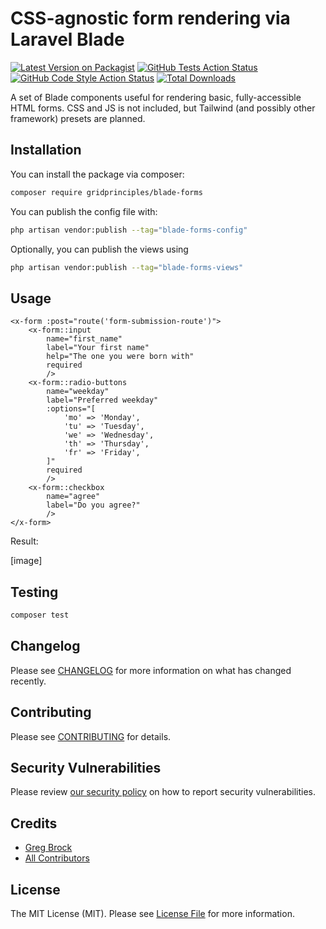 # CSS-agnostic form rendering via Laravel Blade

[![Latest Version on Packagist](https://img.shields.io/packagist/v/gridprinciples/blade-forms.svg?style=flat-square)](https://packagist.org/packages/gridprinciples/blade-forms)
[![GitHub Tests Action Status](https://img.shields.io/github/actions/workflow/status/gridprinciples/blade-forms/run-tests.yml?branch=main&label=tests&style=flat-square)](https://github.com/gridprinciples/blade-forms/actions?query=workflow%3Arun-tests+branch%3Amain)
[![GitHub Code Style Action Status](https://img.shields.io/github/actions/workflow/status/gridprinciples/blade-forms/fix-php-code-style-issues.yml?branch=main&label=code%20style&style=flat-square)](https://github.com/gridprinciples/blade-forms/actions?query=workflow%3A"Fix+PHP+code+style+issues"+branch%3Amain)
[![Total Downloads](https://img.shields.io/packagist/dt/gridprinciples/blade-forms.svg?style=flat-square)](https://packagist.org/packages/gridprinciples/blade-forms)

A set of Blade components useful for rendering basic, fully-accessible HTML forms.  CSS and JS is not included, but Tailwind (and possibly other framework) presets are planned.

## Installation

You can install the package via composer:

```bash
composer require gridprinciples/blade-forms
```

You can publish the config file with:

```bash
php artisan vendor:publish --tag="blade-forms-config"
```

Optionally, you can publish the views using

```bash
php artisan vendor:publish --tag="blade-forms-views"
```

## Usage

```blade
<x-form :post="route('form-submission-route')">
    <x-form::input 
        name="first_name" 
        label="Your first name" 
        help="The one you were born with"
        required
        />
    <x-form::radio-buttons 
        name="weekday"
        label="Preferred weekday" 
        :options="[
            'mo' => 'Monday',
            'tu' => 'Tuesday',
            'we' => 'Wednesday',
            'th' => 'Thursday',
            'fr' => 'Friday',
        ]"
        required
        />
    <x-form::checkbox
        name="agree"
        label="Do you agree?"
        />
</x-form>
```

Result:

[image]

## Testing

```bash
composer test
```

## Changelog

Please see [CHANGELOG](CHANGELOG.md) for more information on what has changed recently.

## Contributing

Please see [CONTRIBUTING](CONTRIBUTING.md) for details.

## Security Vulnerabilities

Please review [our security policy](../../security/policy) on how to report security vulnerabilities.

## Credits

- [Greg Brock](https://github.com/gridprinciples)
- [All Contributors](../../contributors)

## License

The MIT License (MIT). Please see [License File](LICENSE.md) for more information.
